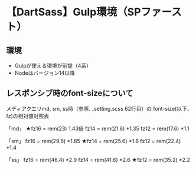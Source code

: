 # 【DartSass】Gulp環境（SPファースト）

## 環境
- Gulpが使える環境が前提（4系）
- Nodeはバージョン14以降

## レスポンシブ時のfont-sizeについて
メディアクエリmd, sm, ss時（参照. _setting.scss 62行目）の
font-size(以下、fz)の相対値対照表

「md」
★fz16 = rem(23) 1.43倍
  fz14 = rem(21.6) *1.35
  fz12 = rem(17.6) *1.1

「sm」
  fz16 = rem(29.6) *1.85
★fz14 = rem(25.6) *1.6
  fz12 = rem(22.4) *1.4

「ss」
  fz16 = rem(46.4) *2.9
  fz14 = rem(41.6) *2.6
★fz12 = rem(35.2) *2.2


